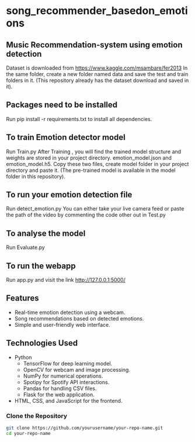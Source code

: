 # song_recommender_basedon_emotions

## Music Recommendation-system using emotion detection
Dataset is downloaded from https://www.kaggle.com/msambare/fer2013
In the same folder, create a new folder named data and save the test and train folders in it. (This repository already has the dataset download and saved in it).
## Packages need to be installed
Run pip install -r requirements.txt to install all dependencies.
## To train Emotion detector model
Run Train.py
After Training , you will find the trained model structure and weights are stored in your project directory. emotion_model.json and emotion_model.h5.
Copy these two files, create model folder in your project directory and paste it. (The pre-trained model is available in the model folder in this repository).
## To run your emotion detection file
Run detect_emotion.py
You can either take your live camera feed or paste the path of the video by commenting the code other out in Test.py
## To analyse the model
Run Evaluate.py
## To run the webapp
Run app.py and visit the link http://127.0.0.1:5000/

## Features
- Real-time emotion detection using a webcam.
- Song recommendations based on detected emotions.
- Simple and user-friendly web interface.

## Technologies Used
- Python
  - TensorFlow for deep learning model.
  - OpenCV for webcam and image processing.
  - NumPy for numerical operations.
  - Spotipy for Spotify API interactions.
  - Pandas for handling CSV files.
  - Flask for the web application.
- HTML, CSS, and JavaScript for the frontend.

### Clone the Repository
```bash
git clone https://github.com/yourusername/your-repo-name.git
cd your-repo-name
